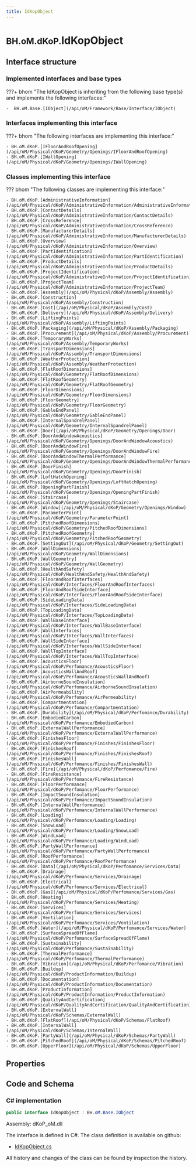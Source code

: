 ```yaml
---
title: IdKopObject
---
```


# <small>BH.oM.dKoP.</small>**IdKopObject**



## Interface structure

### Implemented interfaces and base types

???+ bhom "The IdKopObject is inheriting from the following base type(s) and implements the following interfaces:"

    -  BH.oM.Base.[IObject](/api/oM/Framework/Base/Interface/IObject)


### Interfaces implementing this interface

???+ bhom "The following interfaces are implementing this interface:"

    - BH.oM.dKoP.[IFloorAndRoofOpening](/api/oM/Physical/dKoP/Geometry/Openings/IFloorAndRoofOpening)
    - BH.oM.dKoP.[IWallOpening](/api/oM/Physical/dKoP/Geometry/Openings/IWallOpening)


### Classes implementing this interface

??? bhom "The following classes are implementing this interface:"

    - BH.oM.dKoP.[AdministrativeInformation](/api/oM/Physical/dKoP/AdministrativeInformation/AdministrativeInformation)
    - BH.oM.dKoP.[ContactDetails](/api/oM/Physical/dKoP/AdministrativeInformation/ContactDetails)
    - BH.oM.dKoP.[CrossReference](/api/oM/Physical/dKoP/AdministrativeInformation/CrossReference)
    - BH.oM.dKoP.[ManufacturerDetails](/api/oM/Physical/dKoP/AdministrativeInformation/ManufacturerDetails)
    - BH.oM.dKoP.[Overview](/api/oM/Physical/dKoP/AdministrativeInformation/Overview)
    - BH.oM.dKoP.[PartIdentification](/api/oM/Physical/dKoP/AdministrativeInformation/PartIdentification)
    - BH.oM.dKoP.[ProductDetails](/api/oM/Physical/dKoP/AdministrativeInformation/ProductDetails)
    - BH.oM.dKoP.[ProjectIdentification](/api/oM/Physical/dKoP/AdministrativeInformation/ProjectIdentification)
    - BH.oM.dKoP.[ProjectTeam](/api/oM/Physical/dKoP/AdministrativeInformation/ProjectTeam)
    - BH.oM.dKoP.[Assembly](/api/oM/Physical/dKoP/Assembly/Assembly)
    - BH.oM.dKoP.[Construction](/api/oM/Physical/dKoP/Assembly/Construction)
    - BH.oM.dKoP.[Cost](/api/oM/Physical/dKoP/Assembly/Cost)
    - BH.oM.dKoP.[Delivery](/api/oM/Physical/dKoP/Assembly/Delivery)
    - BH.oM.dKoP.[LiftingPoints](/api/oM/Physical/dKoP/Assembly/LiftingPoints)
    - BH.oM.dKoP.[Packaging](/api/oM/Physical/dKoP/Assembly/Packaging)
    - BH.oM.dKoP.[Procurement](/api/oM/Physical/dKoP/Assembly/Procurement)
    - BH.oM.dKoP.[TemporaryWorks](/api/oM/Physical/dKoP/Assembly/TemporaryWorks)
    - BH.oM.dKoP.[TransportDimensions](/api/oM/Physical/dKoP/Assembly/TransportDimensions)
    - BH.oM.dKoP.[WeatherProtection](/api/oM/Physical/dKoP/Assembly/WeatherProtection)
    - BH.oM.dKoP.[FlatRoofDimensions](/api/oM/Physical/dKoP/Geometry/FlatRoofDimensions)
    - BH.oM.dKoP.[FlatRoofGeometry](/api/oM/Physical/dKoP/Geometry/FlatRoofGeometry)
    - BH.oM.dKoP.[FloorDimensions](/api/oM/Physical/dKoP/Geometry/FloorDimensions)
    - BH.oM.dKoP.[FloorGeometry](/api/oM/Physical/dKoP/Geometry/FloorGeometry)
    - BH.oM.dKoP.[GableEndPanel](/api/oM/Physical/dKoP/Geometry/GableEndPanel)
    - BH.oM.dKoP.[InternalSpandrelPanel](/api/oM/Physical/dKoP/Geometry/InternalSpandrelPanel)
    - BH.oM.dKoP.[Door](/api/oM/Physical/dKoP/Geometry/Openings/Door)
    - BH.oM.dKoP.[DoorAndWindowAcoustics](/api/oM/Physical/dKoP/Geometry/Openings/DoorAndWindowAcoustics)
    - BH.oM.dKoP.[DoorAndWindowFire](/api/oM/Physical/dKoP/Geometry/Openings/DoorAndWindowFire)
    - BH.oM.dKoP.[DoorAndWindowThermalPerformance](/api/oM/Physical/dKoP/Geometry/Openings/DoorAndWindowThermalPerformance)
    - BH.oM.dKoP.[DoorFinish](/api/oM/Physical/dKoP/Geometry/Openings/DoorFinish)
    - BH.oM.dKoP.[LoftHatchOpening](/api/oM/Physical/dKoP/Geometry/Openings/LoftHatchOpening)
    - BH.oM.dKoP.[OpeningPartFinish](/api/oM/Physical/dKoP/Geometry/Openings/OpeningPartFinish)
    - BH.oM.dKoP.[Staircase](/api/oM/Physical/dKoP/Geometry/Openings/Staircase)
    - BH.oM.dKoP.[Window](/api/oM/Physical/dKoP/Geometry/Openings/Window)
    - BH.oM.dKoP.[ParameterPoint](/api/oM/Physical/dKoP/Geometry/ParameterPoint)
    - BH.oM.dKoP.[PitchedRoofDimensions](/api/oM/Physical/dKoP/Geometry/PitchedRoofDimensions)
    - BH.oM.dKoP.[PitchedRoofGeometry](/api/oM/Physical/dKoP/Geometry/PitchedRoofGeometry)
    - BH.oM.dKoP.[SettingOut](/api/oM/Physical/dKoP/Geometry/SettingOut)
    - BH.oM.dKoP.[WallDimensions](/api/oM/Physical/dKoP/Geometry/WallDimensions)
    - BH.oM.dKoP.[WallGeometry](/api/oM/Physical/dKoP/Geometry/WallGeometry)
    - BH.oM.dKoP.[HealthAndSafety](/api/oM/Physical/dKoP/HealthAndSafety/HealthAndSafety)
    - BH.oM.dKoP.[FloorAndRoofInterfaces](/api/oM/Physical/dKoP/Interfaces/FloorAndRoofInterfaces)
    - BH.oM.dKoP.[FloorAndRoofSideInterface](/api/oM/Physical/dKoP/Interfaces/FloorAndRoofSideInterface)
    - BH.oM.dKoP.[SideLoadingData](/api/oM/Physical/dKoP/Interfaces/SideLoadingData)
    - BH.oM.dKoP.[TopLoadingData](/api/oM/Physical/dKoP/Interfaces/TopLoadingData)
    - BH.oM.dKoP.[WallBaseInterface](/api/oM/Physical/dKoP/Interfaces/WallBaseInterface)
    - BH.oM.dKoP.[WallInterfaces](/api/oM/Physical/dKoP/Interfaces/WallInterfaces)
    - BH.oM.dKoP.[WallSideInterface](/api/oM/Physical/dKoP/Interfaces/WallSideInterface)
    - BH.oM.dKoP.[WallTopInterface](/api/oM/Physical/dKoP/Interfaces/WallTopInterface)
    - BH.oM.dKoP.[AcousticsFloor](/api/oM/Physical/dKoP/Perfomance/AcousticsFloor)
    - BH.oM.dKoP.[AcousticsWallAndRoof](/api/oM/Physical/dKoP/Perfomance/AcousticsWallAndRoof)
    - BH.oM.dKoP.[AirborneSoundInsulation](/api/oM/Physical/dKoP/Perfomance/AirborneSoundInsulation)
    - BH.oM.dKoP.[AirPermeability](/api/oM/Physical/dKoP/Perfomance/AirPermeability)
    - BH.oM.dKoP.[Compartmentation](/api/oM/Physical/dKoP/Perfomance/Compartmentation)
    - BH.oM.dKoP.[Durability](/api/oM/Physical/dKoP/Perfomance/Durability)
    - BH.oM.dKoP.[EmbodiedCarbon](/api/oM/Physical/dKoP/Perfomance/EmbodiedCarbon)
    - BH.oM.dKoP.[ExternalWallPerformance](/api/oM/Physical/dKoP/Perfomance/ExternalWallPerformance)
    - BH.oM.dKoP.[FinishesFloor](/api/oM/Physical/dKoP/Perfomance/Finishes/FinishesFloor)
    - BH.oM.dKoP.[FinishesRoof](/api/oM/Physical/dKoP/Perfomance/Finishes/FinishesRoof)
    - BH.oM.dKoP.[FinishesWall](/api/oM/Physical/dKoP/Perfomance/Finishes/FinishesWall)
    - BH.oM.dKoP.[Fire](/api/oM/Physical/dKoP/Perfomance/Fire)
    - BH.oM.dKoP.[FireResistance](/api/oM/Physical/dKoP/Perfomance/FireResistance)
    - BH.oM.dKoP.[FloorPerformance](/api/oM/Physical/dKoP/Perfomance/FloorPerformance)
    - BH.oM.dKoP.[ImpactSoundInsulation](/api/oM/Physical/dKoP/Perfomance/ImpactSoundInsulation)
    - BH.oM.dKoP.[InternalWallPerformance](/api/oM/Physical/dKoP/Perfomance/InternalWallPerformance)
    - BH.oM.dKoP.[Loading](/api/oM/Physical/dKoP/Perfomance/Loading/Loading)
    - BH.oM.dKoP.[SnowLoad](/api/oM/Physical/dKoP/Perfomance/Loading/SnowLoad)
    - BH.oM.dKoP.[WindLoad](/api/oM/Physical/dKoP/Perfomance/Loading/WindLoad)
    - BH.oM.dKoP.[PartyWallPerformance](/api/oM/Physical/dKoP/Perfomance/PartyWallPerformance)
    - BH.oM.dKoP.[RoofPerformance](/api/oM/Physical/dKoP/Perfomance/RoofPerformance)
    - BH.oM.dKoP.[Data](/api/oM/Physical/dKoP/Perfomance/Services/Data)
    - BH.oM.dKoP.[Drainage](/api/oM/Physical/dKoP/Perfomance/Services/Drainage)
    - BH.oM.dKoP.[Electrical](/api/oM/Physical/dKoP/Perfomance/Services/Electrical)
    - BH.oM.dKoP.[Gas](/api/oM/Physical/dKoP/Perfomance/Services/Gas)
    - BH.oM.dKoP.[Heating](/api/oM/Physical/dKoP/Perfomance/Services/Heating)
    - BH.oM.dKoP.[Services](/api/oM/Physical/dKoP/Perfomance/Services/Services)
    - BH.oM.dKoP.[Ventilation](/api/oM/Physical/dKoP/Perfomance/Services/Ventilation)
    - BH.oM.dKoP.[Water](/api/oM/Physical/dKoP/Perfomance/Services/Water)
    - BH.oM.dKoP.[SurfaceSpreadOfFlame](/api/oM/Physical/dKoP/Perfomance/SurfaceSpreadOfFlame)
    - BH.oM.dKoP.[Sustainability](/api/oM/Physical/dKoP/Perfomance/Sustainability)
    - BH.oM.dKoP.[ThermalPerformance](/api/oM/Physical/dKoP/Perfomance/ThermalPerformance)
    - BH.oM.dKoP.[Vibration](/api/oM/Physical/dKoP/Perfomance/Vibration)
    - BH.oM.dKoP.[Buildup](/api/oM/Physical/dKoP/ProductInformation/Buildup)
    - BH.oM.dKoP.[Documentation](/api/oM/Physical/dKoP/ProductInformation/Documentation)
    - BH.oM.dKoP.[ProductInformation](/api/oM/Physical/dKoP/ProductInformation/ProductInformation)
    - BH.oM.dKoP.[QualityAndCertification](/api/oM/Physical/dKoP/QualityAndCertification/QualityAndCertification)
    - BH.oM.dKoP.[ExternalWall](/api/oM/Physical/dKoP/Schemas/ExternalWall)
    - BH.oM.dKoP.[FlatRoof](/api/oM/Physical/dKoP/Schemas/FlatRoof)
    - BH.oM.dKoP.[InternalWall](/api/oM/Physical/dKoP/Schemas/InternalWall)
    - BH.oM.dKoP.[PartyWall](/api/oM/Physical/dKoP/Schemas/PartyWall)
    - BH.oM.dKoP.[PitchedRoof](/api/oM/Physical/dKoP/Schemas/PitchedRoof)
    - BH.oM.dKoP.[UpperFloor](/api/oM/Physical/dKoP/Schemas/UpperFloor)


## Properties

## Code and Schema

### C# implementation

``` C# title="C#"
public interface IdKopObject : BH.oM.Base.IObject
```

Assembly: dKoP_oM.dll

The interface is defined in C#. The class definition is available on github:

- [IdKopObject.cs](https://github.com/BHoM/dKoP_Toolkit/blob/develop/dKoP_oM/IdKopObject.cs)

All history and changes of the class can be found by inspection the history.
